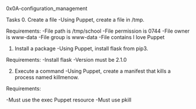 0x0A-configuration_management

Tasks
0. Create a file
-Using Puppet, create a file in /tmp.

Requirements:
-File path is /tmp/school
-File permission is 0744
-File owner is www-data
-File group is www-data
-File contains I love Puppet

1. Install a package
-Using Puppet, install flask from pip3.

Requirements:
-Install flask
-Version must be 2.1.0

2. Execute a command
-Using Puppet, create a manifest that kills a process named killmenow.

Requirements:

-Must use the exec Puppet resource
-Must use pkill
